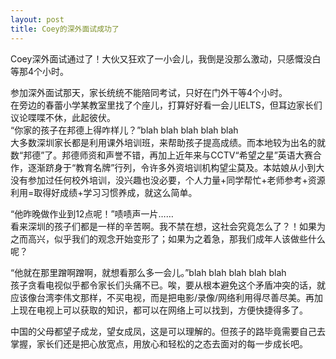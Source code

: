 ```yaml
---
layout: post
title: Coey的深外面试成功了
---
```


<p>Coey深外面试通过了！大伙又狂欢了一小会儿，我倒是没那么激动，只感慨没白等那4个小时。</p>
<p>参加深外面试那天，家长统统不能陪同考试，只好在门外干等4个小时。<br />
在旁边的春蕾小学某教室里找了个座儿，打算好好看一会儿IELTS，但耳边家长们议论喋喋不休，此起彼伏。<br />
 “你家的孩子在邦德上得咋样儿？”blah blah blah blah blah<br />
大多数深圳家长都是利用课外培训班，来帮助孩子提高成绩。而本地较为出名的就数“邦德”了。邦德师资和声誉不错，再加上近年来与CCTV“希望之星”英语大赛合作，逐渐跻身于“教育名牌”行列，令许多外资培训机构望尘莫及。本姑娘从小到大没有参加过任何校外培训，没兴趣也没必要，个人力量+同学帮忙+老师参考+资源利用=取得好成绩+学习习惯养成，就这么简单。</p>
<p>“他昨晚做作业到12点呢！”啧啧声一片……<br />
看来深圳的孩子们都是一样的辛苦啊。我不禁在想，这社会究竟怎么了？！如果为之而高兴，似乎我们的观念开始变形了；如果为之着急，那我们成年人该做些什么呢？</p>
<p>“他就在那里蹭啊蹭啊，就想看那么多一会儿。”blah blah blah blah blah<br />
孩子贪看电视似乎都令家长们头痛不已。唉，要从根本避免这个矛盾冲突的话，就应该像台湾李伟文那样，不买电视，而是把电影/录像/网络利用得尽善尽美。再加上现在电视上可以获取的知识，都可以在网络上可以找到，方便快捷得多了。</p>
<p>中国的父母都望子成龙，望女成凤，这是可以理解的。但孩子的路毕竟需要自己去掌握，家长们还是把心放宽点，用放心和轻松的之态去面对的每一步成长吧。</p>
